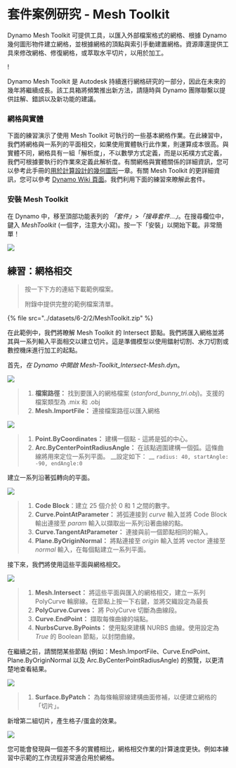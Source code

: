 # 套件案例研究 - Mesh Toolkit

Dynamo Mesh Toolkit 可提供工具，以匯入外部檔案格式的網格、根據 Dynamo 幾何圖形物件建立網格，並根據網格的頂點與索引手動建置網格。資源庫還提供工具來修改網格、修復網格，或萃取水平切片，以用於加工。

\![](<../images/6-2/2/meshToolkitcasestudy01 (2).jpg>)

Dynamo Mesh Toolkit 是 Autodesk 持續進行網格研究的一部分，因此在未來的幾年將繼續成長。該工具箱將頻繁推出新方法，請隨時與 Dynamo 團隊聯繫以提供註解、錯誤以及新功能的建議。

### 網格與實體

下面的練習演示了使用 Mesh Toolkit 可執行的一些基本網格作業。在此練習中，我們將網格與一系列的平面相交，如果使用實體執行此作業，則運算成本很高。與實體不同，網格具有一組「解析度」，不以數學方式定義，而是以拓樸方式定義，我們可根據要執行的作業來定義此解析度。有關網格與實體關係的詳細資訊，您可以參考此手冊的[用於計算設計的幾何圖形](../../5\_essential\_nodes\_and\_concepts/5-2\_geometry-for-computational-design/)一章。有關 Mesh Toolkit 的更詳細資訊，您可以參考 [Dynamo Wiki 頁面](https://github.com/DynamoDS/Dynamo/wiki/Dynamo-Mesh-Toolkit)。我們利用下面的練習來瞭解此套件。

### 安裝 Mesh Toolkit

在 Dynamo 中，移至頂部功能表列的 _「套件」>「搜尋套件...」_。在搜尋欄位中，鍵入 _MeshToolkit_ (一個字，注意大小寫)。按一下「安裝」以開始下載。非常簡單！

![](../images/6-2/2/meshToolkitcasestudy-installpackage.jpg)

## 練習：網格相交

> 按一下下方的連結下載範例檔案。
>
> 附錄中提供完整的範例檔案清單。

{% file src="../datasets/6-2/2/MeshToolkit.zip" %}

在此範例中，我們將瞭解 Mesh Toolkit 的 Intersect 節點。我們將匯入網格並將其與一系列輸入平面相交以建立切片。這是準備模型以使用鐳射切割、水刀切割或數控機床進行加工的起點。

首先，_在 Dynamo 中開啟 Mesh-Toolkit_Intersect-Mesh.dyn_。

![](../images/6-2/2/meshToolkitcasestudy-exercise01.jpg)

> 1. **檔案路徑：** 找到要匯入的網格檔案 (_stanford_bunny_tri.obj_)。支援的檔案類型為 .mix 和 .obj
> 2. **Mesh.ImportFile：** 連接檔案路徑以匯入網格

![](../images/6-2/2/meshToolkitcasestudy-exercise02.jpg)

> 1. **Point.ByCoordinates：** 建構一個點 - 這將是弧的中心。
> 2. **Arc.ByCenterPointRadiusAngle：** 在該點週圍建構一個弧。這條曲線將用來定位一系列平面。 __設定如下： __ `radius: 40, startAngle: -90, endAngle:0`

建立一系列沿著弧轉向的平面。

![](../images/6-2/2/meshToolkitcasestudy-exercise03.jpg)

> 1. **Code Block**：建立 25 個介於 0 和 1 之間的數字。
> 2. **Curve.PointAtParameter：** 將弧連接到 _curve_ 輸入並將 Code Block 輸出連接至 _param_ 輸入以擷取出一系列沿著曲線的點。
> 3. **Curve.TangentAtParameter：** 連接與前一個節點相同的輸入。
> 4. **Plane.ByOriginNormal：** 將點連接至 _origin_ 輸入並將 vector 連接至 _normal_ 輸入，在每個點建立一系列平面。

接下來，我們將使用這些平面與網格相交。

![](../images/6-2/2/meshToolkitcasestudy-exercise04.jpg)

> 1. **Mesh.Intersect：** 將這些平面與匯入的網格相交，建立一系列 PolyCurve 輪廓線。在節點上按一下右鍵，並將交織設定為最長
> 2. **PolyCurve.Curves：** 將 PolyCurve 切斷為曲線段。
> 3. **Curve.EndPoint：** 擷取每條曲線的端點。
> 4. **NurbsCurve.ByPoints：** 使用點來建構 NURBS 曲線。使用設定為 _True_ 的 Boolean 節點，以封閉曲線。

在繼續之前，請關閉某些節點 (例如：Mesh.ImportFile、Curve.EndPoint、Plane.ByOriginNormal 以及 Arc.ByCenterPointRadiusAngle) 的預覽，以更清楚地查看結果。

![](../images/6-2/2/meshToolkitcasestudy-exercise05.jpg)

> 1. **Surface.ByPatch：** 為每條輪廓線建構曲面修補，以便建立網格的「切片」。

新增第二組切片，產生格子/蛋盒的效果。

![](../images/6-2/2/meshToolkitcasestudy-exercise06.jpg)

您可能會發現與一個差不多的實體相比，網格相交作業的計算速度更快。例如本練習中示範的工作流程非常適合用於網格。
